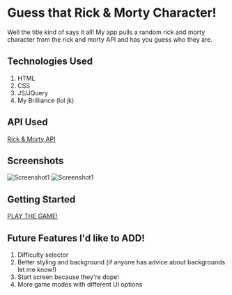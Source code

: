 # Guess that Rick & Morty Character!
Well the title kind of says it all! My app pulls a random rick and morty character from the rick and morty API and has you guess who they are.

## Technologies Used
1. HTML
2. CSS
3. JS/JQuery
4. My Brilliance (lol jk)

## API Used
[Rick & Morty API](https://rickandmortyapi.com/documentation/)

## Screenshots

![Screenshot1](https://i.imgur.com/LHTnuVm.png)
![Screenshot1](https://i.imgur.com/N2BC9u0.png)

## Getting Started

[PLAY THE GAME!](https://charbar3.github.io/Guess-that-Rick-Morty-Character/)

## Future Features I'd like to ADD!
1. Difficulty selector
2. Better styling and background (if anyone has advice about backgrounds let me know!)
3. Start screen because they're dope!
4. More game modes with different UI options
